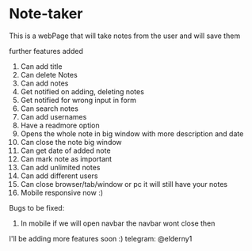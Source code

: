 # Note-taker
This is a webPage that will take notes from the user and will save them

further features added
1. Can add title
2. Can delete Notes
3. Can add notes
4. Get notified on adding, deleting notes
5. Get notified for wrong input in form
6. Can search notes
7. Can add usernames
8. Have a readmore option
9. Opens the whole note in big window with more description and date
10. Can close the note big window
11. Can get date of added note
12. Can mark note as important
13. Can add unlimited notes
14. Can add different users
15. Can close browser/tab/window or pc it will still have your notes
16. Mobile responsive now :)


Bugs to be fixed:
1. In mobile if we will open navbar the navbar wont close then



I'll be adding more features soon :)
telegram: @elderny1
